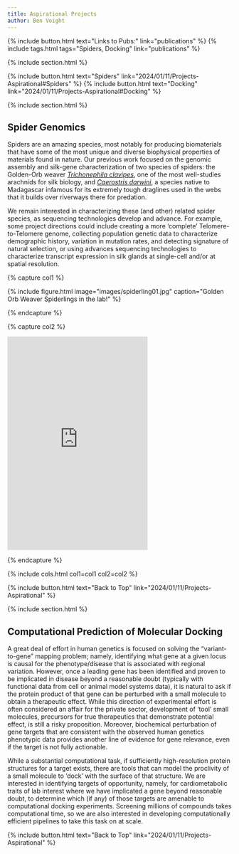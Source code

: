 ```yaml
---
title: Aspirational Projects
author: Ben Voight
---
```

{% include button.html text="Links to Pubs:" link="publications" %}
{% include tags.html tags="Spiders, Docking" link="publications" %}

{% include section.html %}

{% include button.html text="Spiders" link="2024/01/11/Projects-Aspirational#Spiders" %}
{% include button.html text="Docking" link="2024/01/11/Projects-Aspirational#Docking" %}

{% include section.html %}
<a id="Spiders"></a>

## Spider Genomics

Spiders are an amazing species, most notably for producing biomaterials that have some of the most unique and diverse biophysical properties of materials found in nature. Our previous work focused on the genomic assembly and silk-gene characterization of two species of spiders: the Golden-Orb weaver [_Trichonephila clavipes_]( https://en.wikipedia.org/wiki/Trichonephila_clavipes), one of the most well-studies arachnids for silk biology, and [_Caerostris darwini_](https://en.wikipedia.org/wiki/Darwin%27s_bark_spider), a species native to Madagascar infamous for its extremely tough draglines used in the webs that it builds over riverways there for predation. 

We remain interested in characterizing these (and other) related spider species, as sequencing technologies develop and advance. For example, some project directions could include creating a more ‘complete’ Telomere-to-Telomere genome, collecting population genetic data to characterize demographic history, variation in mutation rates, and detecting signature of natural selection, or using advances sequencing technologies to characterize transcript expression in silk glands at single-cell and/or at spatial resolution.

{% capture col1 %}

{%
  include figure.html
  image="images/spiderling01.jpg"
  caption="Golden Orb Weaver Spiderlings in the lab!"
%}

{% endcapture %}

{% capture col2 %}

<iframe width="315" height="480"
src="https://youtube.com/embed/v74bsD6lRoo"
title="Spiderlings on the Lam!" frameborder="0"
allow="accelerometer; clipboard-write; encrypted-media;
gyroscope; picture-in-picture; web-share"
allowfullscreen></iframe>

{% endcapture %}

{% include cols.html col1=col1 col2=col2 %}

{% include button.html text="Back to Top" link="2024/01/11/Projects-Aspirational" %}

{% include section.html %}
<a id="Docking"></a>

## Computational Prediction of Molecular Docking

A great deal of effort in human genetics is focused on solving the “variant-to-gene” mapping problem; namely, identifying what gene at a given locus is causal for the phenotype/disease that is associated with regional variation. However, once a leading gene has been identified and proven to be implicated in disease beyond a reasonable doubt (typically with functional data from cell or animal model systems data), it is natural to ask if the protein product of that gene can be perturbed with a small molecule to obtain a therapeutic effect. While this direction of experimental effort is often considered an affair for the private sector, development of ‘tool’ small molecules, precursors for true therapeutics that demonstrate potential effect, is still a risky proposition. Moreover, biochemical perturbation of gene targets that are consistent with the observed human genetics phenotypic data provides another line of evidence for gene relevance, even if the target is not fully actionable. 

While a substantial computational task, if sufficiently high-resolution protein structures for a target exists, there are tools that can model the proclivity of a small molecule to ‘dock’ with the surface of that structure. We are interested in identifying targets of opportunity, namely, for cardiometabolic traits of lab interest where we have implicated a gene beyond reasonable doubt, to determine which (if any) of those targets are amenable to computational docking experiments. Screening millions of compounds takes computational time, so we are also interested in developing computationally efficient pipelines to take this task on at scale.


{% include button.html text="Back to Top" link="2024/01/11/Projects-Aspirational" %}
